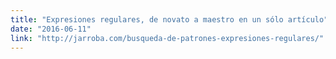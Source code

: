 ```yaml
---
title: "Expresiones regulares, de novato a maestro en un sólo artículo"
date: "2016-06-11"
link: "http://jarroba.com/busqueda-de-patrones-expresiones-regulares/"
---
```


